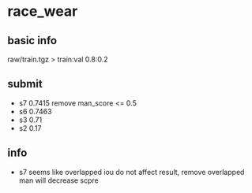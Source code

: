 # race_wear

## basic info
raw/train.tgz > train:val 0.8:0.2

## submit
- s7 0.7415 remove man_score <= 0.5
- s6 0.7463 
- s3 0.71
- s2 0.17


## info
- s7 seems like overlapped iou do not affect result, remove overlapped man will decrease scpre